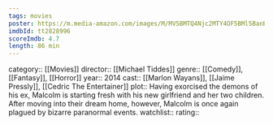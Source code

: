 ```yaml
---
tags: movies
poster: https://m.media-amazon.com/images/M/MV5BMTQ4Njc2MTY4OF5BMl5BanBnXkFtZTgwNTQyNTg1MTE@._V1_SX300.jpg
imdbId: tt2828996
scoreImdb: 4.7
length: 86 min
---
```


category:: [[Movies]]
director:: [[Michael Tiddes]]
genre:: [[Comedy]], [[Fantasy]], [[Horror]]
year:: 2014
cast:: [[Marlon Wayans]], [[Jaime Pressly]], [[Cedric The Entertainer]]
plot:: Having exorcised the demons of his ex, Malcolm is starting fresh with his new girlfriend and her two children. After moving into their dream home, however, Malcolm is once again plagued by bizarre paranormal events.
watchlist::
rating::
